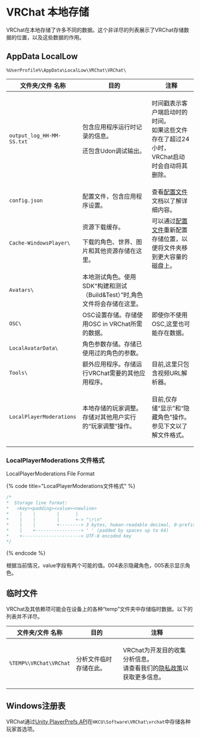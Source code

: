 # VRChat 本地存储

VRChat在本地存储了许多不同的数据。这个非详尽的列表展示了VRChat存储数据的位置，以及这些数据的作用。

## AppData LocalLow

`%UserProfile%\AppData\LocalLow\VRChat\VRChat\`

| 文件夹/文件 名称                 | 目的                                             | 注释                                                          |
| ------------------------- | ---------------------------------------------- | ----------------------------------------------------------- |
| `output_log_HH-MM-SS.txt` | <p>包含应用程序运行时记录的信息。</p><p>还包含Udon调试输出。</p>      | <p>时间戳表示客户端启动时的时间。<br>如果这些文件存在了超过24小时，VRChat启动时会自动将其删除。</p> |
| `config.json`             | 配置文件，包含应用程序设置。                                 | 查看[配置文件](pei-zhi-wen-jian.md)文档以了解详细内容。                     |
| `Cache-WindowsPlayer\`    | <p>资源下载缓存。</p><p>下载的角色、世界、图片和其他资源存储在这里。</p>    | 可以通过[配置文件](pei-zhi-wen-jian.md)重新配置存储位置，以便将文件夹移到更大容量的磁盘上。   |
| `Avatars\`                | 本地测试角色。使用SDK“构建和测试（Build\&Test）”时,角色文件将会存储在这里。 |                                                             |
| `OSC\`                    | OSC设置存储。存储使用OSC in VRChat所需的数据。                | 即使你不使用OSC,这里也可能存在数据。                                        |
| `LocalAvatarData\`        | 角色参数存储。存储已使用过的角色的参数。                           |                                                             |
| `Tools\`                  | 额外应用程序。存储运行VRChat需要的其他应用程序。                    | 目前,这里只包含视频URL解析器。                                           |
| `LocalPlayerModerations`  | 本地存储的玩家调整。存储对其他用户实行的“玩家调整”操作。                  | <p>目前,仅存储“显示”和“隐藏角色”操作。<br>参见下文以了解文件格式。</p>                 |

### LocalPlayerModerations 文件格式

LocalPlayerModerations File Format

{% code title="LocalPlayerModerations文件格式" %}
```csharp
/*
*  Storage line format:
*   <key><padding><value><newline>
*    |    |        |      |
*    |    |        |      +-> "\r\n"
*    |    |        +--------> 3 bytes, human-readable decimal, 0-prefixed (e.g. 127, 004, 012)
*    |    +-----------------> ' ' (padded by spaces up to 64)
*    +----------------------> UTF-8 encoded key
*/
```
{% endcode %}

根据当前情况，value字段有两个可能的值。004表示隐藏角色，005表示显示角色。

## 临时文件

VRChat及其依赖项可能会在设备上的各种“temp”文件夹中存储临时数据。以下的列表并不详尽。

| 文件夹/文件 名称              | 目的          | 注释                                                                                             |
| ---------------------- | ----------- | ---------------------------------------------------------------------------------------------- |
| `%TEMP%\VRChat\VRChat` | 分析文件临时存储在此。 | <p>VRChat为开发目的收集分析信息。<br>请查看我们的<a href="https://hello.vrchat.com/privacy">隐私政策</a>以获取更多信息。</p> |

## Windows注册表

VRChat通过[Unity PlayerPrefs API](https://docs.unity3d.com/2019.4/Documentation/ScriptReference/PlayerPrefs.html)在`HKCU\Software\VRChat\vrchat`中存储各种玩家首选项。
